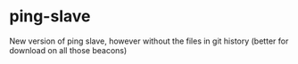 # ping-slave
New version of ping slave, however without the files in git history (better for download on all those beacons)
